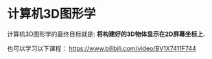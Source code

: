 # 计算机3D图形学

计算机3D图形学的最终目标就是:
**将构建好的3D物体显示在2D屏幕坐标上.**

也可以学习以下课程：
https://www.bilibili.com/video/BV1X7411F744
